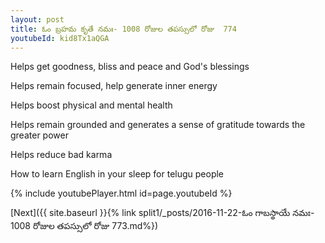```yaml
---
layout: post
title: ఓం బ్రహమ కృతే నమః- 1008 రోజుల తపస్సులో రోజు  774
youtubeId: kid8Tx1aQGA
---
```

 
 
Helps get goodness, bliss and peace and God's blessings
 
Helps remain focused, help generate inner energy 
 
Helps boost physical and mental health 
 
Helps remain grounded and generates a sense of gratitude towards the greater power 
 
Helps reduce bad karma
 
How to learn English in your sleep for telugu people
 
 
 
 


{% include youtubePlayer.html id=page.youtubeId %}
 
[Next]({{ site.baseurl }}{% link split1/_posts/2016-11-22-ఓం గాబస్థాయే నమః- 1008 రోజుల తపస్సులో రోజు  773.md%})
 

